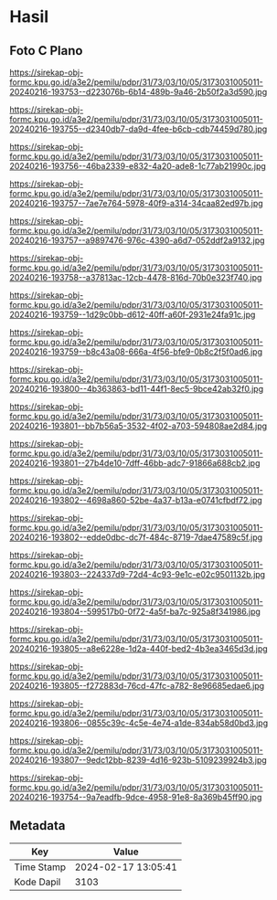 # Hasil

## Foto C Plano

https://sirekap-obj-formc.kpu.go.id/a3e2/pemilu/pdpr/31/73/03/10/05/3173031005011-20240216-193753--d223076b-6b14-489b-9a46-2b50f2a3d590.jpg

https://sirekap-obj-formc.kpu.go.id/a3e2/pemilu/pdpr/31/73/03/10/05/3173031005011-20240216-193755--d2340db7-da9d-4fee-b6cb-cdb74459d780.jpg

https://sirekap-obj-formc.kpu.go.id/a3e2/pemilu/pdpr/31/73/03/10/05/3173031005011-20240216-193756--46ba2339-e832-4a20-ade8-1c77ab21990c.jpg

https://sirekap-obj-formc.kpu.go.id/a3e2/pemilu/pdpr/31/73/03/10/05/3173031005011-20240216-193757--7ae7e764-5978-40f9-a314-34caa82ed97b.jpg

https://sirekap-obj-formc.kpu.go.id/a3e2/pemilu/pdpr/31/73/03/10/05/3173031005011-20240216-193757--a9897476-976c-4390-a6d7-052ddf2a9132.jpg

https://sirekap-obj-formc.kpu.go.id/a3e2/pemilu/pdpr/31/73/03/10/05/3173031005011-20240216-193758--a37813ac-12cb-4478-816d-70b0e323f740.jpg

https://sirekap-obj-formc.kpu.go.id/a3e2/pemilu/pdpr/31/73/03/10/05/3173031005011-20240216-193759--1d29c0bb-d612-40ff-a60f-2931e24fa91c.jpg

https://sirekap-obj-formc.kpu.go.id/a3e2/pemilu/pdpr/31/73/03/10/05/3173031005011-20240216-193759--b8c43a08-666a-4f56-bfe9-0b8c2f5f0ad6.jpg

https://sirekap-obj-formc.kpu.go.id/a3e2/pemilu/pdpr/31/73/03/10/05/3173031005011-20240216-193800--4b363863-bd11-44f1-8ec5-9bce42ab32f0.jpg

https://sirekap-obj-formc.kpu.go.id/a3e2/pemilu/pdpr/31/73/03/10/05/3173031005011-20240216-193801--bb7b56a5-3532-4f02-a703-594808ae2d84.jpg

https://sirekap-obj-formc.kpu.go.id/a3e2/pemilu/pdpr/31/73/03/10/05/3173031005011-20240216-193801--27b4de10-7dff-46bb-adc7-91866a688cb2.jpg

https://sirekap-obj-formc.kpu.go.id/a3e2/pemilu/pdpr/31/73/03/10/05/3173031005011-20240216-193802--4698a860-52be-4a37-b13a-e0741cfbdf72.jpg

https://sirekap-obj-formc.kpu.go.id/a3e2/pemilu/pdpr/31/73/03/10/05/3173031005011-20240216-193802--edde0dbc-dc7f-484c-8719-7dae47589c5f.jpg

https://sirekap-obj-formc.kpu.go.id/a3e2/pemilu/pdpr/31/73/03/10/05/3173031005011-20240216-193803--224337d9-72d4-4c93-9e1c-e02c9501132b.jpg

https://sirekap-obj-formc.kpu.go.id/a3e2/pemilu/pdpr/31/73/03/10/05/3173031005011-20240216-193804--599517b0-0f72-4a5f-ba7c-925a8f341986.jpg

https://sirekap-obj-formc.kpu.go.id/a3e2/pemilu/pdpr/31/73/03/10/05/3173031005011-20240216-193805--a8e6228e-1d2a-440f-bed2-4b3ea3465d3d.jpg

https://sirekap-obj-formc.kpu.go.id/a3e2/pemilu/pdpr/31/73/03/10/05/3173031005011-20240216-193805--f272883d-76cd-47fc-a782-8e96685edae6.jpg

https://sirekap-obj-formc.kpu.go.id/a3e2/pemilu/pdpr/31/73/03/10/05/3173031005011-20240216-193806--0855c39c-4c5e-4e74-a1de-834ab58d0bd3.jpg

https://sirekap-obj-formc.kpu.go.id/a3e2/pemilu/pdpr/31/73/03/10/05/3173031005011-20240216-193807--9edc12bb-8239-4d16-923b-5109239924b3.jpg

https://sirekap-obj-formc.kpu.go.id/a3e2/pemilu/pdpr/31/73/03/10/05/3173031005011-20240216-193754--9a7eadfb-9dce-4958-91e8-8a369b45ff90.jpg


## Metadata

| Key        | Value               |
| ---------- | ------------------- |
| Time Stamp | 2024-02-17 13:05:41 |
| Kode Dapil | 3103                |



